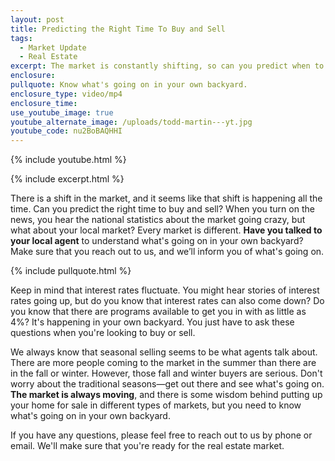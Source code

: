 ```yaml
---
layout: post
title: Predicting the Right Time To Buy and Sell
tags:
  - Market Update
  - Real Estate
excerpt: The market is constantly shifting, so can you predict when to buy or sell?
enclosure:
pullquote: Know what's going on in your own backyard.
enclosure_type: video/mp4
enclosure_time:
use_youtube_image: true
youtube_alternate_image: /uploads/todd-martin---yt.jpg
youtube_code: nu2BoBAQHHI
---
```

{% include youtube.html %}

{% include excerpt.html %}

There is a shift in the market, and it seems like that shift is happening all the time. Can you predict the right time to buy and sell? When you turn on the news, you hear the national statistics about the market going crazy, but what about your local market? Every market is different. **Have you talked to your local agent** to understand what's going on in your own backyard? Make sure that you reach out to us, and we’ll inform you of what's going on.

{% include pullquote.html %}

Keep in mind that interest rates fluctuate. You might hear stories of interest rates going up, but do you know that interest rates can also come down? Do you know that there are programs available to get you in with as little as 4%? It's happening in your own backyard. You just have to ask these questions when you're looking to buy or sell.

We always know that seasonal selling seems to be what agents talk about. There are more people coming to the market in the summer than there are in the fall or winter. However, those fall and winter buyers are serious. Don't worry about the traditional seasons—get out there and see what's going on. **The market is always moving**, and there is some wisdom behind putting up your home for sale in different types of markets, but you need to know what's going on in your own backyard.&nbsp;

If you have any questions, please feel free to reach out to us by phone or email. We'll make sure that you're ready for the real estate market.